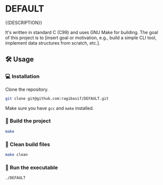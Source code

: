 # DEFAULT

{{DESCRIPTION}}

It's written in standard C (C99) and uses GNU Make for building. The goal of this project is to [insert goal or motivation, e.g., build a simple CLI tool, implement data structures from scratch, etc.].

## 🛠️ Usage

### 💻 Installation

Clone the repository.

```bash
git clone git@github.com:ragibasif/DEFAULT.git
```

Make sure you have `gcc` and `make` installed.

### 🔧 Build the project

```bash
make
```

### 🧹 Clean build files

```bash
make clean
```

### 🏃 Run the executable

```bash
./DEFAULT
```
